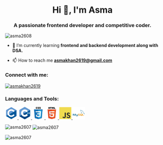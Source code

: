 <h1 align="center">Hi 👋, I'm Asma</h1>
<h3 align="center">A passionate frontend developer and competitive coder.</h3>

<p align="left"> <img src="https://komarev.com/ghpvc/?username=asma2607&label=Profile%20views&color=0e75b6&style=flat" alt="asma2608" /> </p>

- 🌱 I’m currently learning **frontend and backend development along with DSA.**

- 📫 How to reach me **asmakhan2619@gmail.com**

<h3 align="left">Connect with me:</h3>
<p align="left">
<a href="https://leetcode.com/asmakhan2619/" target="blank"><img align="center" src="https://raw.githubusercontent.com/rahuldkjain/github-profile-readme-generator/master/src/images/icons/Social/leet-code.svg" alt="asmakhan2619" height="30" width="40" /></a>
</p>

<h3 align="left">Languages and Tools:</h3>
<p align="left"> <a href="https://www.cprogramming.com/" target="_blank" rel="noreferrer"> <img src="https://raw.githubusercontent.com/devicons/devicon/master/icons/c/c-original.svg" alt="c" width="40" height="40"/> </a> <a href="https://www.w3schools.com/cpp/" target="_blank" rel="noreferrer"> <img src="https://raw.githubusercontent.com/devicons/devicon/master/icons/cplusplus/cplusplus-original.svg" alt="cplusplus" width="40" height="40"/> </a> <a href="https://www.w3schools.com/css/" target="_blank" rel="noreferrer"> <img src="https://raw.githubusercontent.com/devicons/devicon/master/icons/css3/css3-original-wordmark.svg" alt="css3" width="40" height="40"/> </a> <a href="https://www.w3.org/html/" target="_blank" rel="noreferrer"> <img src="https://raw.githubusercontent.com/devicons/devicon/master/icons/html5/html5-original-wordmark.svg" alt="html5" width="40" height="40"/> </a> <a href="https://developer.mozilla.org/en-US/docs/Web/JavaScript" target="_blank" rel="noreferrer"> <img src="https://raw.githubusercontent.com/devicons/devicon/master/icons/javascript/javascript-original.svg" alt="javascript" width="40" height="40"/> </a> <a href="https://www.mysql.com/" target="_blank" rel="noreferrer"> <img src="https://raw.githubusercontent.com/devicons/devicon/master/icons/mysql/mysql-original-wordmark.svg" alt="mysql" width="40" height="40"/> </a> </p>

<p><img align="left" src="https://github-readme-stats.vercel.app/api/top-langs?username=asma2608&show_icons=true&locale=en&layout=compact" alt="asma2607" /></p>

<p>&nbsp;<img align="center" src="https://github-readme-stats.vercel.app/api?username=asma2608&show_icons=true&locale=en" alt="asma2607" /></p>

<p><img align="center" src="https://github-readme-streak-stats.herokuapp.com/?user=asma2607&" alt="asma2607" /></p>

